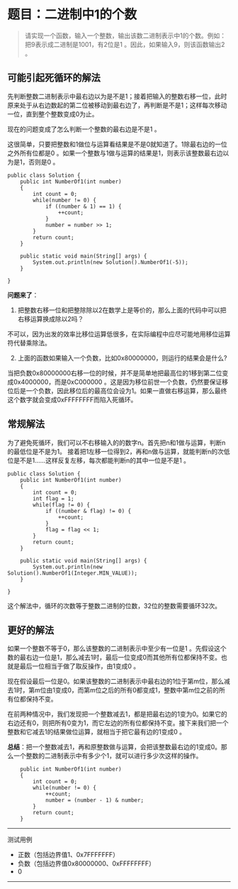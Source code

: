 # 题目：二进制中1的个数

> 请实现一个函数，输入一个整数，输出该数二进制表示中1的个数。例如：把9表示成二进制是1001，有2位是1 。因此，如果输入9，则该函数输出2 。

## 可能引起死循环的解法

先判断整数二进制表示中最右边以为是不是1；接着把输入的整数右移一位，此时原来处于从右边数起的第二位被移动到最右边了，再判断是不是1；这样每次移动一位，直到整个整数变成0为止。

现在的问题变成了怎么判断一个整数的最右边是不是1 。

这很简单，只要把整数和1做位与运算看结果是不是0就知道了。1除最右边的一位之外所有位都是0 。如果一个整数与1做与运算的结果是1，则表示该整数最右边以为是1，否则是0 。

```
public class Solution {
    public int NumberOf1(int number)
    {
        int count = 0;
        while(number != 0) {
            if ((number & 1) == 1) {
                ++count;
            }
            number = number >> 1;
        }
        return count;
    }

    public static void main(String[] args) {
        System.out.println(new Solution().NumberOf1(-5));
    }

}
```

**问题来了**：

1. 把整数右移一位和把整除除以2在数学上是等价的，那么上面的代码中可以把右移运算换成除以2吗？

不可以，因为出发的效率比移位运算低很多，在实际编程中应尽可能地用移位运算符代替乘除法。

2. 上面的函数如果输入一个负数，比如0x80000000，则运行的结果会是什么?

当把负数0x80000000右移一位的时候，并不是简单地把最高位的1移到第二位变成0x4000000，而是0xC000000 。这是因为移位前世一个负数，仍然要保证移位后是一个负数，因此移位后的最高位会设为1。如果一直做右移运算，那么最终这个数字就会变成0xFFFFFFFF而陷入死循环。

## 常规解法

为了避免死循环，我们可以不右移输入的的数字n。首先把n和1做与运算，判断n的最低位是不是为1。 接着把1左移一位得到2，再和n做与运算，就能判断n的次低位是不是1......这样反复左移，每次都能判断n的其中一位是不是1 。

```
public class Solution {
    public int NumberOf1(int number)
    {
        int count = 0;
        int flag = 1;
        while(flag != 0) {
            if ((number & flag) != 0) {
                ++count;
            }
            flag = flag << 1;
        }
        return count;
    }

    public static void main(String[] args) {
        System.out.println(new Solution().NumberOf1(Integer.MIN_VALUE));
    }

}
```

这个解法中，循环的次数等于整数二进制的位数，32位的整数需要循环32次。


## 更好的解法

如果一个整数不等于0，那么该整数的二进制表示中至少有一位是1 。先假设这个数的最右边一位是1，那么减去1时，最后一位变成0而其他所有位都保持不变。也就是最后一位相当于做了取反操作，由1变成0 。

现在假设最后一位是0。如果该整数的二进制表示中最右边的1位于第m位，那么减去1时，第m位由1变成0，而第m位之后的所有0都变成1，整数中第m位之前的所有位都保持不变。

在前两种情况中，我们发现把一个整数减去1，都是把最右边的1变为0。如果它的右边还有0，则把所有0变为1，而它左边的所有位都保持不变。接下来我们把一个整数和它减去1的结果做位运算，就相当于把它最有边的1变成0 。

**总结**：把一个整数减去1，再和原整数做与运算，会把该整数最右边的1变成0。那么一个整数的二进制表示中有多少个1，就可以进行多少次这样的操作。

```
    public int NumberOf1(int number)
    {
        int count = 0;
        while(number != 0) {
            ++count;
            number = (number - 1) & number;
        }
        return count;
    }
```

---
测试用例
- 正数（包括边界值1、0x7FFFFFFF）
- 负数（包括边界值0x80000000、0xFFFFFFFF）
- 0
---